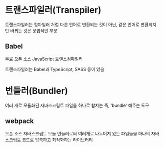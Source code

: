 # 트랜스파일러(Transpiler)
트랜스파일러는 컴파일러 처럼 다른 언어로 변환되는 것이 아닌, 같은 언어로 변환되지만 바뀌는 것은 문법적인 부분
## Babel
무료 오픈 소스 JavaScript 트랜스컴파일러

트랜스파일러는 Babel과 TypeScript, SASS 등이 있음

# 번들러(Bundler)
여러 개로 모듈화된 자바스크립트 파일을 하나로 합치는 즉, 'bundle' 해주는 도구

## webpack
오픈 소스 자바스크립트 모듈 번들러로써 여러개로 나누어져 있는 파일들을 하나의 자바스크립트 코드로 압축하고 최적화하는 라이브러리